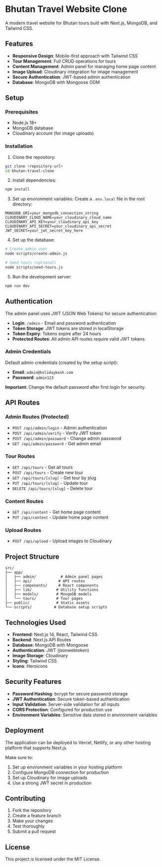 # Bhutan Travel Website Clone

A modern travel website for Bhutan tours built with Next.js, MongoDB, and Tailwind CSS.

## Features

- **Responsive Design**: Mobile-first approach with Tailwind CSS
- **Tour Management**: Full CRUD operations for tours
- **Content Management**: Admin panel for managing home page content
- **Image Upload**: Cloudinary integration for image management
- **Secure Authentication**: JWT-based admin authentication
- **Database**: MongoDB with Mongoose ODM

## Setup

### Prerequisites

- Node.js 18+ 
- MongoDB database
- Cloudinary account (for image uploads)

### Installation

1. Clone the repository:
```bash
git clone <repository-url>
cd bhutan-travel-clone
```

2. Install dependencies:
```bash
npm install
```

3. Set up environment variables:
Create a `.env.local` file in the root directory:

```env
MONGODB_URI=your_mongodb_connection_string
CLOUDINARY_CLOUD_NAME=your_cloudinary_cloud_name
CLOUDINARY_API_KEY=your_cloudinary_api_key
CLOUDINARY_API_SECRET=your_cloudinary_api_secret
JWT_SECRET=your_jwt_secret_key_here
```

4. Set up the database:
```bash
# Create admin user
node scripts/create-admin.js

# Seed tours (optional)
node scripts/seed-tours.js
```

5. Run the development server:
```bash
npm run dev
```

## Authentication

The admin panel uses JWT (JSON Web Tokens) for secure authentication:

- **Login**: `/admin` - Email and password authentication
- **Token Storage**: JWT tokens are stored in localStorage
- **Token Expiry**: Tokens expire after 24 hours
- **Protected Routes**: All admin API routes require valid JWT tokens

### Admin Credentials

Default admin credentials (created by the setup script):
- **Email**: `admin@holidaykosh.com`
- **Password**: `admin123`

**Important**: Change the default password after first login for security.

## API Routes

### Admin Routes (Protected)
- `POST /api/admin/login` - Admin authentication
- `POST /api/admin/verify` - Verify JWT token
- `POST /api/admin/password` - Change admin password
- `GET /api/admin/password` - Get admin email

### Tour Routes
- `GET /api/tours` - Get all tours
- `POST /api/tours` - Create new tour
- `GET /api/tours/[slug]` - Get tour by slug
- `PUT /api/tours/[slug]` - Update tour
- `DELETE /api/tours/[slug]` - Delete tour

### Content Routes
- `GET /api/content` - Get home page content
- `PUT /api/content` - Update home page content

### Upload Routes
- `POST /api/upload` - Upload images to Cloudinary

## Project Structure

```
src/
├── app/
│   ├── admin/           # Admin panel pages
│   ├── api/            # API routes
│   ├── components/     # React components
│   ├── lib/           # Utility functions
│   ├── models/        # MongoDB models
│   └── tours/         # Tour pages
├── public/            # Static assets
└── scripts/          # Database setup scripts
```

## Technologies Used

- **Frontend**: Next.js 14, React, Tailwind CSS
- **Backend**: Next.js API Routes
- **Database**: MongoDB with Mongoose
- **Authentication**: JWT (jsonwebtoken)
- **Image Storage**: Cloudinary
- **Styling**: Tailwind CSS
- **Icons**: Heroicons

## Security Features

- **Password Hashing**: bcrypt for secure password storage
- **JWT Authentication**: Secure token-based authentication
- **Input Validation**: Server-side validation for all inputs
- **CORS Protection**: Configured for production use
- **Environment Variables**: Sensitive data stored in environment variables

## Deployment

The application can be deployed to Vercel, Netlify, or any other hosting platform that supports Next.js.

Make sure to:
1. Set up environment variables in your hosting platform
2. Configure MongoDB connection for production
3. Set up Cloudinary for image uploads
4. Use a strong JWT secret in production

## Contributing

1. Fork the repository
2. Create a feature branch
3. Make your changes
4. Test thoroughly
5. Submit a pull request

## License

This project is licensed under the MIT License.
